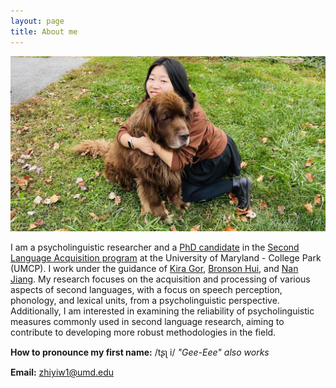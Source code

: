 ```yaml
---
layout: page
title: About me
---
```


![my photo](Bruno.jpg)

I am a psycholinguistic researcher and a [PhD candidate](https://arhusynergy.umd.edu/graduate-research/VoicesBlog#Secrets) in the [Second Language Acquisition program](https://sllc.umd.edu/directory/zhiyi-jenny-wu) at the University of Maryland - College Park (UMCP). I work under the guidance of [Kira Gor](https://sllc.umd.edu/directory/kira-gor), [Bronson Hui](https://bronson-hui.github.io/index.html), and [Nan Jiang](https://sllc.umd.edu/directory/nan-jiang). My research focuses on the acquisition and processing of various aspects of second languages, with a focus on speech perception, phonology, and lexical units, from a psycholinguistic perspective. Additionally, I am interested in examining the reliability of psycholinguistic measures commonly used in second language research, aiming to contribute to developing more robust methodologies in the field.

**How to pronounce my first name:** /tʂʅ i/ _"Gee-Eee" also works_

**Email:** zhiyiw1@umd.edu
